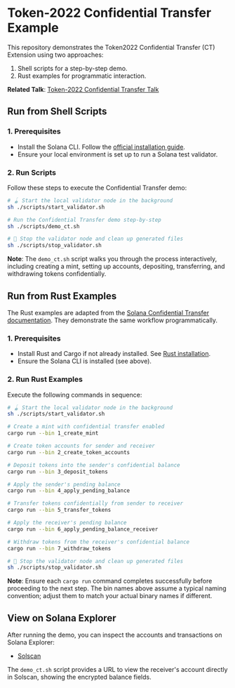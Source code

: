 # Token-2022 Confidential Transfer Example

This repository demonstrates the Token2022 Confidential Transfer (CT) Extension using two approaches:

1. Shell scripts for a step-by-step demo.
2. Rust examples for programmatic interaction.

**Related Talk**: [Token-2022 Confidential Transfer Talk](https://github.com/pupplecat/token-2022-confidential-transfer-talk)

## Run from Shell Scripts

### 1. Prerequisites

- Install the Solana CLI. Follow the [official installation guide](https://solana.com/docs/intro/installation).
- Ensure your local environment is set up to run a Solana test validator.

### 2. Run Scripts

Follow these steps to execute the Confidential Transfer demo:

```bash
# 🪀 Start the local validator node in the background
sh ./scripts/start_validator.sh

# Run the Confidential Transfer demo step-by-step
sh ./scripts/demo_ct.sh

# 🏓 Stop the validator node and clean up generated files
sh ./scripts/stop_validator.sh
```

**Note**: The `demo_ct.sh` script walks you through the process interactively, including creating a mint, setting up accounts, depositing, transferring, and withdrawing tokens confidentially.

## Run from Rust Examples

The Rust examples are adapted from the [Solana Confidential Transfer documentation](https://solana.com/docs/tokens/extensions/confidential-transfer). They demonstrate the same workflow programmatically.

### 1. Prerequisites

- Install Rust and Cargo if not already installed. See [Rust installation](https://www.rust-lang.org/tools/install).
- Ensure the Solana CLI is installed (see above).

### 2. Run Rust Examples

Execute the following commands in sequence:

```bash
# 🪀 Start the local validator node in the background
sh ./scripts/start_validator.sh

# Create a mint with confidential transfer enabled
cargo run --bin 1_create_mint

# Create token accounts for sender and receiver
cargo run --bin 2_create_token_accounts

# Deposit tokens into the sender's confidential balance
cargo run --bin 3_deposit_tokens

# Apply the sender's pending balance
cargo run --bin 4_apply_pending_balance

# Transfer tokens confidentially from sender to receiver
cargo run --bin 5_transfer_tokens

# Apply the receiver's pending balance
cargo run --bin 6_apply_pending_balance_receiver

# Withdraw tokens from the receiver's confidential balance
cargo run --bin 7_withdraw_tokens

# 🏓 Stop the validator node and clean up generated files
sh ./scripts/stop_validator.sh
```

**Note**: Ensure each `cargo run` command completes successfully before proceeding to the next step. The bin names above assume a typical naming convention; adjust them to match your actual binary names if different.

## View on Solana Explorer

After running the demo, you can inspect the accounts and transactions on Solana Explorer:

- [Solscan](https://solscan.io/?cluster=custom&customUrl=http%3A%2F%2Flocalhost%3A8899)

The `demo_ct.sh` script provides a URL to view the receiver's account directly in Solscan, showing the encrypted balance fields.
